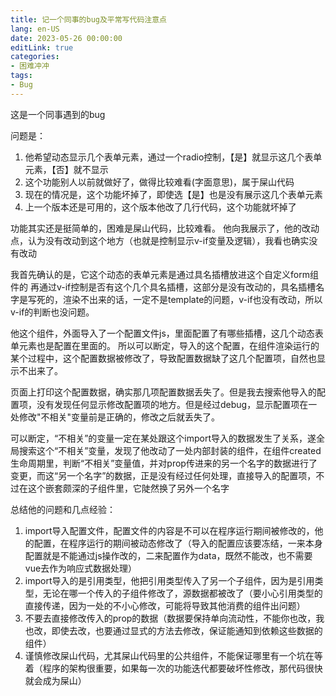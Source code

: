 ```yaml
---
title: 记一个同事的bug及平常写代码注意点
lang: en-US
date: 2023-05-26 00:00:00
editLink: true
categories: 
- 困难冲冲
tags: 
- Bug
---
```


这是一个同事遇到的bug

问题是：
1. 他希望动态显示几个表单元素，通过一个radio控制，【是】就显示这几个表单元素，【否】就不显示
2. 这个功能别人以前就做好了，做得比较难看(字面意思)，属于屎山代码
3. 现在的情况是，这个功能坏掉了，即使选【是】也是没有展示这几个表单元素
4. 上一个版本还是可用的，这个版本他改了几行代码，这个功能就坏掉了

功能其实还是挺简单的，困难是屎山代码，比较难看。
他向我展示了，他的改动点，认为没有改动到这个地方（也就是控制显示v-if变量及逻辑），我看也确实没有改动

我首先确认的是，它这个动态的表单元素是通过具名插槽放进这个自定义form组件的
再通过v-if控制是否有这个几个具名插槽，这部分是没有改动的，具名插槽名字是写死的，渲染不出来的话，一定不是template的问题，v-if也没有改动，所以v-if的判断也没问题。

他这个组件，外面导入了一个配置文件js，里面配置了有哪些插槽，这几个动态表单元素也是配置在里面的。
所以可以断定，导入的这个配置，在组件渲染运行的某个过程中，这个配置数据被修改了，导致配置数据缺了这几个配置项，自然也显示不出来了。

页面上打印这个配置数据，确实那几项配置数据丢失了。但是我去搜索他导入的配置项，没有发现任何显示修改配置项的地方。但是经过debug，显示配置项在一处修改"不相关"变量前是正确的，修改之后就丢失了。

可以断定，“不相关”的变量一定在某处跟这个import导入的数据发生了关系，遂全局搜索这个“不相关”变量，发现了他改动了一处内部封装的组件，在组件created生命周期里，判断“不相关”变量值，并对prop传进来的另一个名字的数据进行了变更，而这“另一个名字”的数据，正是没有经过任何处理，直接导入的配置项，不过在这个嵌套颇深的子组件里，它陡然换了另外一个名字

总结他的问题和几点经验：

1. import导入配置文件，配置文件的内容是不可以在程序运行期间被修改的，他的配置，在程序运行的期间被动态修改了（导入的配置应该要冻结，一来本身配置就是不能通过js操作改的，二来配置作为data，既然不能改，也不需要vue去作为响应式数据处理）
2. import导入的是引用类型，他把引用类型传入了另一个子组件，因为是引用类型，无论在哪一个传入的子组件修改了，源数据都被改了（要小心引用类型的直接传递，因为一处的不小心修改，可能将导致其他消费的组件出问题）
3. 不要去直接修改传入的prop的数据（数据要保持单向流动性，不能你也改，我也改，即使去改，也要通过显式的方法去修改，保证能通知到依赖这些数据的组件）
4. 谨慎修改屎山代码，尤其屎山代码里的公共组件，不能保证哪里有一个坑在等着（程序的架构很重要，如果每一次的功能迭代都要破坏性修改，那代码很快就会成为屎山）

